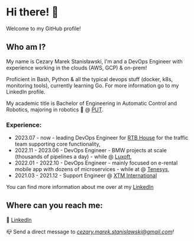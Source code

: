 # Hi there! 👋

Welcome to my GitHub profile!

## Who am I?
My name is Cezary Marek Stanisławski, I'm and a DevOps Engineer with experience working in the clouds (AWS, GCP) & on-prem!

Proficient in Bash, Python & all the typical devops stuff (docker, k8s, monitoring tools), currently learning Go. For more information go to my LinkedIn profile.

My academic title is Bachelor of Engineering in Automatic Control and Robotics, majoring in robotics 🦾 @ [PUT](https://creef.put.poznan.pl/en).

### Experience:
- 2023.07 - now - leading DevOps Engineer for [RTB House](https://www.rtbhouse.com/) for the traffic team supporting core functionality,
- 2022.11 - 2023.06 - DevOps Engineer - BMW projects at scale (thousands of pipelines a day) - while @ [Luxoft](https://www.linkedin.com/company/luxoft/),
- 2022.01 - 2022.10 - DevOps Engineer - mainly focused on e-rental mobile app with dozens of microservices - while at @ [Tenesys](https://tenesys.io/en/home/),
- 2021.03 - 2021.12 - Support Engineer @ [XTM International](https://www.linkedin.com/company/xtm-international/)

You can find more information about me over at my [LinkedIn](https://www.linkedin.com/in/cezary-m-stanislawski)

## Where can you reach me:

🤝 [LinkedIn](https://www.linkedin.com/in/cezary-m-stanislawski)

📪 Send a direct message to *cezary.marek.stanislawski@gmail.com!*

